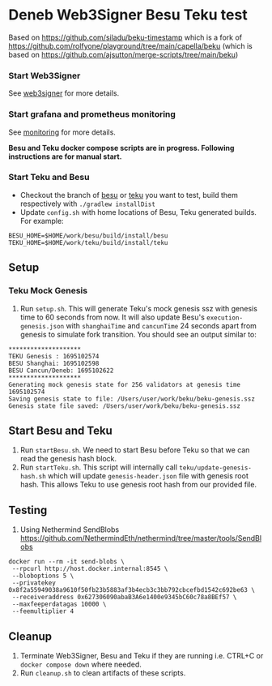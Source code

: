 # Deneb Web3Signer Besu Teku test

Based on
https://github.com/siladu/beku-timestamp which is a fork of
https://github.com/rolfyone/playground/tree/main/capella/beku
(which is based on https://github.com/ajsutton/merge-scripts/tree/main/beku)

### Start Web3Signer
See [web3signer](./web3signer/README.md) for more details.

### Start grafana and prometheus monitoring
See [monitoring](./monitoring/README.md) for more details.

**Besu and Teku docker compose scripts are in progress. Following instructions are for manual start.**

### Start Teku and Besu
- Checkout the branch of [besu](https://github.com/hyperledger/besu) or [teku](https://github.com/ConsenSys/teku) you want to test, build them respectively with `./gradlew installDist`
- Update `config.sh` with home locations of Besu, Teku generated builds. For example:

```shell
BESU_HOME=$HOME/work/besu/build/install/besu
TEKU_HOME=$HOME/work/teku/build/install/teku
```

## Setup
### Teku Mock Genesis

1. Run `setup.sh`. This will generate Teku's mock genesis ssz with genesis time to 60 seconds from now. It 
will also update Besu's `execution-genesis.json` with `shanghaiTime` and `cancunTime` 24 seconds apart from genesis to 
simulate fork transition. You should see an output similar to:
```
********************
TEKU Genesis : 1695102574
BESU Shanghai: 1695102598
BESU Cancun/Deneb: 1695102622
********************
Generating mock genesis state for 256 validators at genesis time 1695102574
Saving genesis state to file: /Users/user/work/beku/beku-genesis.ssz
Genesis state file saved: /Users/user/work/beku/beku-genesis.ssz
```

## Start Besu and Teku

1. Run `startBesu.sh`. We need to start Besu before Teku so that we can read the genesis hash block.
2. Run `startTeku.sh`. This script will internally call `teku/update-genesis-hash.sh` which will update `genesis-header.json` 
file with genesis root hash. This allows Teku to use genesis root hash from our provided file.

## Testing
1. Using Nethermind SendBlobs https://github.com/NethermindEth/nethermind/tree/master/tools/SendBlobs
```
docker run --rm -it send-blobs \
 --rpcurl http://host.docker.internal:8545 \
 --bloboptions 5 \
 --privatekey 0x8f2a55949038a9610f50fb23b5883af3b4ecb3c3bb792cbcefbd1542c692be63 \
 --receiveraddress 0x627306090abaB3A6e1400e9345bC60c78a8BEf57 \
 --maxfeeperdatagas 10000 \
 --feemultiplier 4
```

## Cleanup
1. Terminate Web3Signer, Besu and Teku if they are running i.e. CTRL+C or `docker compose down` where needed. 
2. Run `cleanup.sh` to clean artifacts of these scripts.

